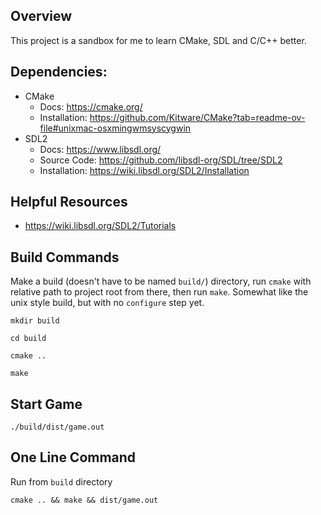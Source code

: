 ## Overview
This project is a sandbox for me to learn CMake, SDL and C/C++ better.

## Dependencies:
- CMake
  - Docs: https://cmake.org/
  - Installation: https://github.com/Kitware/CMake?tab=readme-ov-file#unixmac-osxmingwmsyscygwin
- SDL2
  - Docs: https://www.libsdl.org/
  - Source Code: https://github.com/libsdl-org/SDL/tree/SDL2
  - Installation: https://wiki.libsdl.org/SDL2/Installation


## Helpful Resources
- https://wiki.libsdl.org/SDL2/Tutorials


## Build Commands

Make a build (doesn't have to be named `build/`) directory, run `cmake` with relative path to project root from there, then run `make`.  Somewhat like the unix style build, but with no `configure` step yet.

```
mkdir build

cd build

cmake ..

make

```


## Start Game

```
./build/dist/game.out
```

## One Line Command

Run from `build` directory
```
cmake .. && make && dist/game.out
```